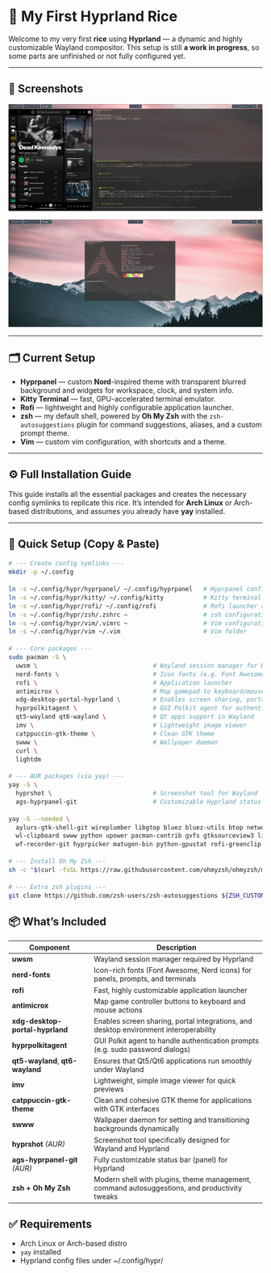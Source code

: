 # 🌿 My First Hyprland Rice

Welcome to my very first **rice** using **Hyprland** — a dynamic and highly customizable Wayland compositor.
This setup is still **a work in progress**, so some parts are unfinished or not fully configured yet.

---

## 🎨 Screenshots

![My first rice 2](resources/My_first_rice_4.png)

![My first rice 4](resources/My_first_rice_2.png)

---

## 🗂️ Current Setup

- **Hyprpanel** — custom **Nord**-inspired theme with transparent blurred background and widgets for workspace, clock, and system info.
- **Kitty Terminal** — fast, GPU-accelerated terminal emulator.
- **Rofi** — lightweight and highly configurable application launcher.
- **zsh** — my default shell, powered by **Oh My Zsh** with the `zsh-autosuggestions` plugin for command suggestions, aliases, and a custom prompt theme.
- **Vim** — custom vim configuration, with shortcuts and a theme.

---

## ⚙️ Full Installation Guide

This guide installs all the essential packages and creates the necessary config symlinks to replicate this rice.
It’s intended for **Arch Linux** or Arch-based distributions, and assumes you already have **yay** installed.

---

## 🚀 Quick Setup (Copy & Paste)

```bash
# --- Create config symlinks ---
mkdir -p ~/.config

ln -s ~/.config/hypr/hyprpanel/ ~/.config/hyprpanel   # Hyprpanel config
ln -s ~/.config/hypr/kitty/ ~/.config/kitty           # Kitty terminal config
ln -s ~/.config/hypr/rofi/ ~/.config/rofi             # Rofi launcher config
ln -s ~/.config/hypr/zsh/.zshrc ~                     # zsh configuration file
ln -s ~/.config/hypr/vim/.vimrc ~                     # Vim configuration file
ln -s ~/.config/hypr/vim ~/.vim                       # Vim folder

# --- Core packages ---
sudo pacman -S \
  uwsm \                                # Wayland session manager for Hyprland
  nerd-fonts \                          # Icon fonts (e.g. Font Awesome)
  rofi \                                # Application launcher
  antimicrox \                          # Map gamepad to keyboard/mouse
  xdg-desktop-portal-hyprland \         # Enables screen sharing, portals, etc.
  hyprpolkitagent \                     # GUI Polkit agent for authentication prompts
  qt5-wayland qt6-wayland \             # Qt apps support in Wayland
  imv \                                 # Lightweight image viewer
  catppuccin-gtk-theme \                # Clean GTK theme
  swww \                                # Wallpaper daemon
  curl \
  lightdm

# --- AUR packages (via yay) ---
yay -S \
  hyprshot \                            # Screenshot tool for Wayland
  ags-hyprpanel-git                     # Customizable Hyprland status bar

yay -S --needed \
  aylurs-gtk-shell-git wireplumber libgtop bluez bluez-utils btop networkmanager dart-sass \
  wl-clipboard swww python upower pacman-contrib gvfs gtksourceview3 libsoup3 \
  wf-recorder-git hyprpicker matugen-bin python-gpustat rofi-greenclip

# --- Install Oh My Zsh ---
sh -c "$(curl -fsSL https://raw.githubusercontent.com/ohmyzsh/ohmyzsh/master/tools/install.sh)"

# --- Extra zsh plugins ---
git clone https://github.com/zsh-users/zsh-autosuggestions ${ZSH_CUSTOM:-~/.oh-my-zsh/custom}/plugins/zsh-autosuggestions
```

## 📦 What’s Included

| Component                      | Description                                                                                  |
|--------------------------------|----------------------------------------------------------------------------------------------|
| **uwsm**                       | Wayland session manager required by Hyprland                                                 |
| **nerd-fonts**                 | Icon-rich fonts (Font Awesome, Nerd icons) for panels, prompts, and terminals                |
| **rofi**                       | Fast, highly customizable application launcher                                               |
| **antimicrox**                 | Map game controller buttons to keyboard and mouse actions                                    |
| **xdg-desktop-portal-hyprland** | Enables screen sharing, portal integrations, and desktop environment interoperability       |
| **hyprpolkitagent**            | GUI Polkit agent to handle authentication prompts (e.g. sudo password dialogs)               |
| **qt5-wayland**, **qt6-wayland** | Ensures that Qt5/Qt6 applications run smoothly under Wayland                                |
| **imv**                        | Lightweight, simple image viewer for quick previews                                          |
| **catppuccin-gtk-theme**       | Clean and cohesive GTK theme for applications with GTK interfaces                            |
| **swww**                       | Wallpaper daemon for setting and transitioning backgrounds dynamically                       |
| **hyprshot** *(AUR)*           | Screenshot tool specifically designed for Wayland and Hyprland                               |
| **ags-hyprpanel-git** *(AUR)*  | Fully customizable status bar (panel) for Hyprland                                           |
| **zsh + Oh My Zsh**            | Modern shell with plugins, theme management, command autosuggestions, and productivity tweaks |

## ✅ Requirements
- Arch Linux or Arch-based distro
- `yay` installed
- Hyprland config files under ~/.config/hypr/
